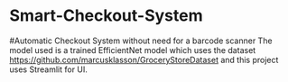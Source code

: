 # Smart-Checkout-System
#Automatic Checkout System without need for a barcode scanner
The model used is a trained EfficientNet model which uses the dataset https://github.com/marcusklasson/GroceryStoreDataset and this project uses Streamlit for UI.
